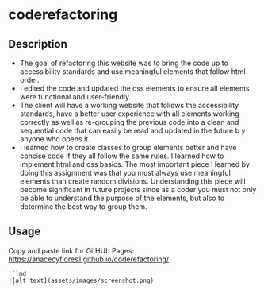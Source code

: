 # coderefactoring

## Description

- The goal of refactoring this website was to bring the code up to accessibility standards and use meaningful elements that follow html order.
- I edited the code and updated the css elements to ensure all elements were functional and user-friendly.
- The client will have a working website that follows the accessibility standards, have a better user experience with all elements working correctly as well as re-grouping the previous code into a clean and sequential code that can easily be read and updated in the future b y anyone who opens it.
- I learned how to create classes to group elements better and have concise code if they all follow the same rules. I learned how to implement html and css basics. The most important piece I learned by doing this assignment was that you must always use meaningful elements than create random divisions. Understanding this piece will become significant in future projects since as a coder you must not only be able to understand the purpose of the elements, but also to determine the best way to group them.

## Usage

Copy and paste link for GitHUb Pages: https://anacecyflores1.github.io/coderefactoring/

<!-- To add a screenshot, create an `assets/images` folder in your repository and upload your screenshot to it. Then, using the relative filepath, add it to your README using the following syntax: -->

    ```md
    ![alt text](assets/images/screenshot.png)
    ```


